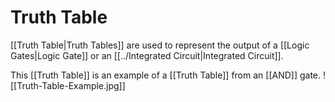 # Truth Table
[[Truth Table|Truth Tables]] are used to represent the output of a [[Logic Gates|Logic Gate]] or an [[../Integrated Circuit|Integrated Circuit]].

This [[Truth Table]] is an example of a [[Truth Table]] from an [[AND]] gate.
![[Truth-Table-Example.jpg]]